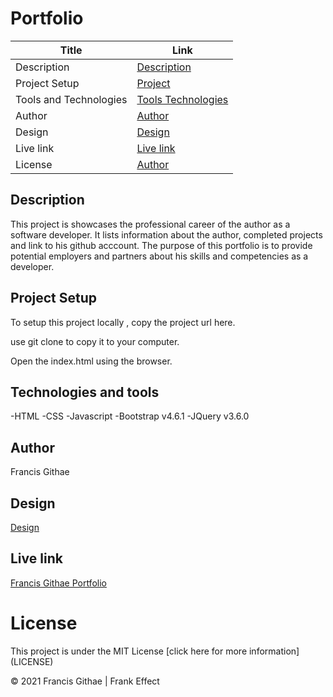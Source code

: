 # Portfolio

| Title                  | Link                                          |
| ---------------------- | --------------------------------------------- |
| Description            | [Description](#Description)                   |
| Project Setup          | [Project](#Project-Setup)                     |
| Tools and Technologies | [Tools Technologies](#Tools-and-Technologies) |
| Author                 | [Author](#Author)                             |
| Design                 | [Design](#Design)                             |
| Live link              | [Live link](#Livelink)                        |
| License                | [Author](#License)                            |

## Description

This project is showcases the professional career of the author as a software developer. It lists information about the author, completed projects and link to his github acccount. The purpose of this portfolio is to provide potential employers and partners about his skills and competencies as a developer.

## Project Setup

To setup this project locally , copy the project url here.

use git clone to copy it to your computer.

Open the index.html using the browser.

## Technologies and tools

-HTML
-CSS
-Javascript
-Bootstrap v4.6.1
-JQuery v3.6.0

## Author

<p>Francis Githae</p>

## Design

[Design](https://www.figma.com/file/jKLhYe6pB12GfvblLeTTwZ/portfolio?node-id=0%3A1)

## Live link

[Francis Githae Portfolio](https://githaefrancis.github.io/portfolio)

# License

<p>This project is under the MIT License [click here for more information](LICENSE)</p>

&copy; 2021 Francis Githae | Frank Effect